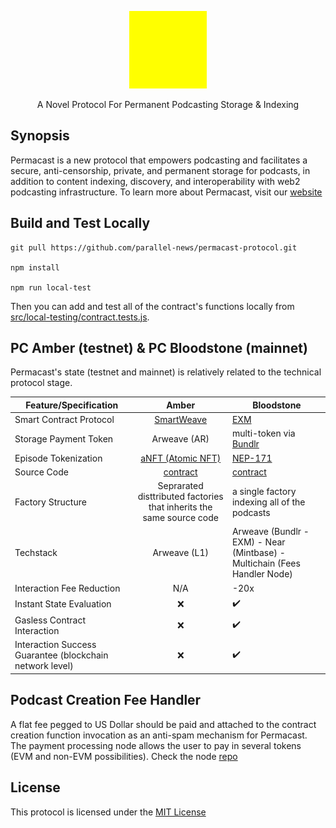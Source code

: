 <p align="center">
  <a href="https://permacast.dev">
    <img src="./img/pc-icons/logo192.png" height="124">
  </a>
  <p align="center">A Novel Protocol For Permanent Podcasting Storage & Indexing</p>
</p>

## Synopsis
Permacast is a new protocol that empowers podcasting and facilitates a secure, anti-censorship, private, and permanent storage for podcasts, in addition to content indexing, discovery, and interoperability with web2 podcasting infrastructure. To learn more about Permacast, visit our [website](https://permacast.dev)

## Build and Test Locally

```console
git pull https://github.com/parallel-news/permacast-protocol.git

npm install

npm run local-test

```
Then you can add and test all of the contract's functions locally from [src/local-testing/contract.tests.js](./src/local-testing/contract.tests.js).


## PC Amber (testnet) & PC Bloodstone (mainnet)

Permacast's state (testnet and mainnet) is relatively related to the technical protocol stage.

| Feature/Specification  | Amber | Bloodstone |
| ------------- |:-------------:| ------------- |
| Smart Contract Protocol     | [SmartWeave](https://github.com/ArweaveTeam/SmartWeave)  |  [EXM](https://exm.dev) |
| Storage Payment Token |  Arweave (AR) | multi-token via [Bundlr](https://bundlr.network) |
| Episode Tokenization      | [aNFT (Atomic NFT)](https://atomicnft.com/en/)     |  [NEP-171](https://github.com/near/NEPs/discussions/171) |
| Source Code | [contract](https://github.com/Parallel-news/permacastV2/blob/main/v3/v3.js) | [contract](./permacast-contract) |
| Factory Structure | Seprarated disttributed factories that inherits the same source code | a single factory indexing all of the podcasts | 
| Techstack | Arweave (L1) | Arweave (Bundlr - EXM) - Near (Mintbase) - Multichain (Fees Handler Node) | 
| Interaction Fee Reduction | N/A | -20x |
| Instant State Evaluation      |  ❌  |✔️ |
| Gasless Contract Interaction 	|	❌ | ✔️	|
| Interaction Success Guarantee (blockchain network level) | ❌ | ✔️ |

## Podcast Creation Fee Handler

A flat fee pegged to US Dollar should be paid and attached to the contract creation function invocation as an anti-spam mechanism for Permacast. The payment processing node allows the user to pay in several tokens (EVM and non-EVM possibilities). Check the node [repo](https://github.com/Parallel-news/permacast-fees-handler)

## License
This protocol is licensed under the [MIT License](./LICENSE)
